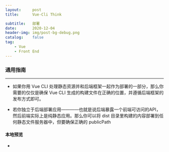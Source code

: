 ```yaml
---
layout:     post
title:      Vue-Cli Think

subtitle:   部署
date:       2020-12-04
header-img: img/post-bg-debug.png
catalog:    false
tag:
    - Vue
    - Front End
---
```


### 通用指南
---
- 如果你用 Vue CLI 处理静态资源并和后端框架一起作为部署的一部分，那么你需要的仅仅是确保 Vue CLI 生成的构建文件在正确的位置，并遵循后端框架的发布方式即可。

- 若你独立于后端部署应用————也就是说后端暴露一个前端可访问的API，然后前端实际上是纯静态应用。那么你可以将 dist 目录里构建的内容部署到任何静态文件服务器中，但要确保正确的 publicPath

#### 本地预览
- 